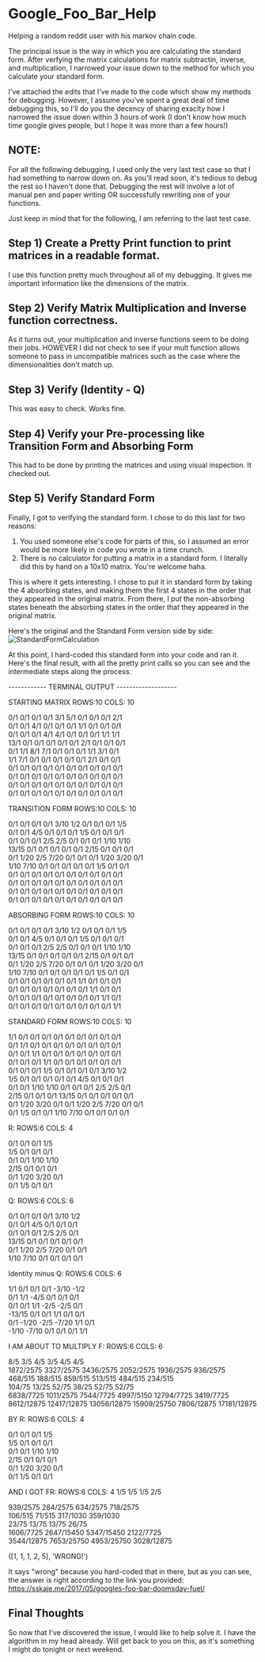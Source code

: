 # Google_Foo_Bar_Help
Helping a random reddit user with his markov chain code.

The principal issue is the way in which you are calculating the standard form. After verfying the matrix calculations for matrix subtractin, inverse, and multiplication, I narrowed your issue down to the method for which you calculate your standard form.

I've attached the edits that I've made to the code which show my methods for debugging. 
However, I assume you've spent a great deal of time debugging this, so I'll do you the decency of sharing exaclty how I narrowed the issue down within 3 hours of work (I don't know how much time google gives people, but I hope it was more than a few hours!)

## NOTE: 
For all the following debugging, I used only the very last test case so that I had something to narrow down on. As you'll read soon, it's tedious to debug the rest so I haven't done that. Debugging the rest will involve a lot of manual pen and paper writing OR successfully rewriting one of your functions. 

Just keep in mind that for the following, I am referring to the last test case.


## Step 1) Create a Pretty Print function to print matrices in a readable format.
I use this function pretty much throughout all of my debugging. It gives me important information like the dimensions of the matrix.

## Step 2) Verify Matrix Multiplication and Inverse function correctness.
As it turns out, your multiplication and inverse functions seem to be doing their jobs. HOWEVER I did not check to see if your mult function allows someone to pass in uncompatible matrices such as the case where the dimensionalities don't match up.

## Step 3) Verify (Identity - Q)
This was easy to check. Works fine.

## Step 4) Verify your Pre-processing like Transition Form and Absorbing Form
This had to be done by printing the matrices and using visual inspection. It checked out.

## Step 5) Verify Standard Form
Finally, I got to verifying the standard form. I chose to do this last for two reasons:
1. You used someone else's code for parts of this, so I assumed an error would be more likely in code you wrote in a time crunch.
2. There is no calculator for putting a matrix in a standard form. I literally did this by hand on a 10x10 matrix. You're welcome haha.

This is where it gets interesting. I chose to put it in standard form by taking the 4 absorbing states, and making them the first 4 states in the order that they appeared in the original matrix.
From there, I put the non-absorbing states beneath the absorbing states in the order that they appeared in the original matrix.

Here's the original and the Standard Form version side by side:
![StandardFormCalculation](StandardFormCalculation.png)

At this point, I hard-coded this standard form into your code and ran it. Here's the final result, with all the pretty print calls so you can see and the intermediate steps along the process.

------------ TERMINAL OUTPUT -------------------

STARTING MATRIX
 ROWS:10   COLS: 10
 
0/1  0/1  0/1  0/1  3/1  5/1  0/1  0/1  0/1  2/1  
0/1  0/1  4/1  0/1  0/1  0/1  1/1  0/1  0/1  0/1  
0/1  0/1  0/1  4/1  4/1  0/1  0/1  0/1  1/1  1/1  
13/1  0/1  0/1  0/1  0/1  0/1  2/1  0/1  0/1  0/1  
0/1  1/1  8/1  7/1  0/1  0/1  0/1  1/1  3/1  0/1  
1/1  7/1  0/1  0/1  0/1  0/1  0/1  2/1  0/1  0/1  
0/1  0/1  0/1  0/1  0/1  0/1  0/1  0/1  0/1  0/1  
0/1  0/1  0/1  0/1  0/1  0/1  0/1  0/1  0/1  0/1  
0/1  0/1  0/1  0/1  0/1  0/1  0/1  0/1  0/1  0/1  
0/1  0/1  0/1  0/1  0/1  0/1  0/1  0/1  0/1  0/1  




TRANSITION FORM
 ROWS:10   COLS: 10
 
0/1  0/1  0/1  0/1  3/10  1/2  0/1  0/1  0/1  1/5  
0/1  0/1  4/5  0/1  0/1  0/1  1/5  0/1  0/1  0/1  
0/1  0/1  0/1  2/5  2/5  0/1  0/1  0/1  1/10  1/10  
13/15  0/1  0/1  0/1  0/1  0/1  2/15  0/1  0/1  0/1  
0/1  1/20  2/5  7/20  0/1  0/1  0/1  1/20  3/20  0/1  
1/10  7/10  0/1  0/1  0/1  0/1  0/1  1/5  0/1  0/1  
0/1  0/1  0/1  0/1  0/1  0/1  0/1  0/1  0/1  0/1  
0/1  0/1  0/1  0/1  0/1  0/1  0/1  0/1  0/1  0/1  
0/1  0/1  0/1  0/1  0/1  0/1  0/1  0/1  0/1  0/1  
0/1  0/1  0/1  0/1  0/1  0/1  0/1  0/1  0/1  0/1  




ABSORBING FORM
 ROWS:10   COLS: 10
 
0/1  0/1  0/1  0/1  3/10  1/2  0/1  0/1  0/1  1/5  
0/1  0/1  4/5  0/1  0/1  0/1  1/5  0/1  0/1  0/1  
0/1  0/1  0/1  2/5  2/5  0/1  0/1  0/1  1/10  1/10  
13/15  0/1  0/1  0/1  0/1  0/1  2/15  0/1  0/1  0/1  
0/1  1/20  2/5  7/20  0/1  0/1  0/1  1/20  3/20  0/1  
1/10  7/10  0/1  0/1  0/1  0/1  0/1  1/5  0/1  0/1  
0/1  0/1  0/1  0/1  0/1  0/1  1/1  0/1  0/1  0/1  
0/1  0/1  0/1  0/1  0/1  0/1  0/1  1/1  0/1  0/1  
0/1  0/1  0/1  0/1  0/1  0/1  0/1  0/1  1/1  0/1  
0/1  0/1  0/1  0/1  0/1  0/1  0/1  0/1  0/1  1/1  




STANDARD FORM
 ROWS:10   COLS: 10
 
1/1  0/1  0/1  0/1  0/1  0/1  0/1  0/1  0/1  0/1  
0/1  1/1  0/1  0/1  0/1  0/1  0/1  0/1  0/1  0/1  
0/1  0/1  1/1  0/1  0/1  0/1  0/1  0/1  0/1  0/1  
0/1  0/1  0/1  1/1  0/1  0/1  0/1  0/1  0/1  0/1  
0/1  0/1  0/1  1/5  0/1  0/1  0/1  0/1  3/10  1/2  
1/5  0/1  0/1  0/1  0/1  0/1  4/5  0/1  0/1  0/1  
0/1  0/1  1/10  1/10  0/1  0/1  0/1  2/5  2/5  0/1  
2/15  0/1  0/1  0/1  13/15  0/1  0/1  0/1  0/1  0/1  
0/1  1/20  3/20  0/1  0/1  1/20  2/5  7/20  0/1  0/1  
0/1  1/5  0/1  0/1  1/10  7/10  0/1  0/1  0/1  0/1  




R:
 ROWS:6   COLS: 4
 
0/1  0/1  0/1  1/5  
1/5  0/1  0/1  0/1  
0/1  0/1  1/10  1/10  
2/15  0/1  0/1  0/1  
0/1  1/20  3/20  0/1  
0/1  1/5  0/1  0/1  




Q:
 ROWS:6   COLS: 6
 
0/1  0/1  0/1  0/1  3/10  1/2  
0/1  0/1  4/5  0/1  0/1  0/1  
0/1  0/1  0/1  2/5  2/5  0/1  
13/15  0/1  0/1  0/1  0/1  0/1  
0/1  1/20  2/5  7/20  0/1  0/1  
1/10  7/10  0/1  0/1  0/1  0/1  




Identity minus Q: 
 ROWS:6   COLS: 6
 
1/1  0/1  0/1  0/1  -3/10  -1/2  
0/1  1/1  -4/5  0/1  0/1  0/1  
0/1  0/1  1/1  -2/5  -2/5  0/1  
-13/15  0/1  0/1  1/1  0/1  0/1  
0/1  -1/20  -2/5  -7/20  1/1  0/1  
-1/10  -7/10  0/1  0/1  0/1  1/1  




I AM ABOUT TO MULTIPLY F:
 ROWS:6   COLS: 6
 
8/5  3/5  4/5  3/5  4/5  4/5  
1872/2575  3327/2575  3436/2575  2052/2575  1936/2575  936/2575  
468/515  188/515  859/515  513/515  484/515  234/515  
104/75  13/25  52/75  38/25  52/75  52/75  
6838/7725  1011/2575  7544/7725  4997/5150  12794/7725  3419/7725  
8612/12875  12417/12875  13056/12875  15909/25750  7806/12875  17181/12875  




BY R: 
 ROWS:6   COLS: 4
 
0/1  0/1  0/1  1/5  
1/5  0/1  0/1  0/1  
0/1  0/1  1/10  1/10  
2/15  0/1  0/1  0/1  
0/1  1/20  3/20  0/1  
0/1  1/5  0/1  0/1  




AND I GOT FR: 
 ROWS:6    COLS: 4
1/5  1/5  1/5  2/5  

939/2575  284/2575  634/2575  718/2575  
106/515  71/515  317/1030  359/1030  
23/75  13/75  13/75  26/75  
1606/7725  2647/15450  5347/15450  2122/7725  
3544/12875  7653/25750  4953/25750  3028/12875  




([1, 1, 1, 2, 5], 'WRONG!')



It says "wrong" because you hard-coded that in there, but as you can see, the answer is right according to the link you provided: 
https://sskaje.me/2017/05/googles-foo-bar-doomsday-fuel/


## Final Thoughts

So now that I've discovered the issue, I would like to help solve it. I have the algorithm in my head already. Will get back to you on this, as it's something I might do tonight or next weekend.








